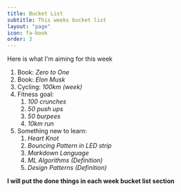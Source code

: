 ```yaml
---
title: Bucket List
subtitle: This weeks bucket list
layout: "page"
icon: fa-book
order: 3
---
```

<!-- I love books! Here are some I'm reading now: -->
Here is what I'm aiming for this week
1. Book: *Zero to One*
2. Book: *Elon Musk*
3. Cycling: *100km (week)*
4. Fitness goal:
    1. *100 crunches*
    2. *50 push ups*
    3. *50 burpees*
    4. *10km run*
5. Something new to learn: 
    1. *Heart Knot*
    2. *Bouncing Pattern in LED strip*
    3. *Markdown Language*
    4. *ML Algorithms (Definition)*
    5. *Design Patterns (Definition)*

**I will put the done things in each week bucket list section**